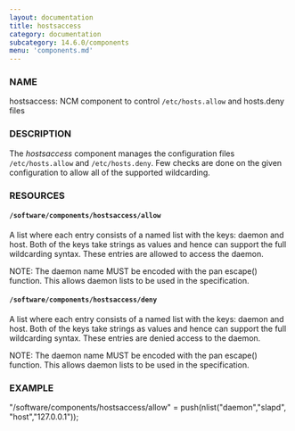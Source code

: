 ```yaml
---
layout: documentation
title: hostsaccess
category: documentation
subcategory: 14.6.0/components
menu: 'components.md'
---
```

### NAME

hostsaccess: NCM component to control `/etc/hosts.allow` and hosts.deny files

### DESCRIPTION

The _hostsaccess_ component manages the configuration files `/etc/hosts.allow`
and `/etc/hosts.deny`.  Few checks are done on the given configuration to
allow all of the supported wildcarding.

### RESOURCES

#### `/software/components/hostsaccess/allow`

A list where each entry consists of a named list with the keys: daemon
and host.  Both of the keys take strings as values and hence can
support the full wildcarding syntax.  These entries are allowed to
access the daemon.

NOTE: The daemon name MUST be encoded with the pan escape()
function. This allows daemon lists to be used in the specification.

#### `/software/components/hostsaccess/deny`

A list where each entry consists of a named list with the keys: daemon
and host.  Both of the keys take strings as values and hence can
support the full wildcarding syntax.  These entries are denied access
to the daemon.

NOTE: The daemon name MUST be encoded with the pan escape()
function. This allows daemon lists to be used in the specification.

### EXAMPLE

"/software/components/hostsaccess/allow" = push(nlist("daemon","slapd",
                                                 "host","127.0.0.1"));
